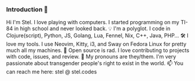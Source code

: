 ### Introduction 👋

Hi I'm Stel. I love playing with computers. I started programming on my TI-84 in high school and never looked back.
💡 I'm a polyglot. I code in Clojure(script), Python, JS, Golang, Lua, Fennel, Nix, C++, Java, PHP...
🛠️ I love my tools. I use Neovim, Kitty, i3, and Sway on Fedora Linux for pretty much all my machines.
📖 Open source is rad. I love contributing to projects with code, issues, and review.
🌈 My pronouns are they/them. I'm very passionate about transgender people's right to exist in the world.
📫 You can reach me here: stel @ stel.codes
